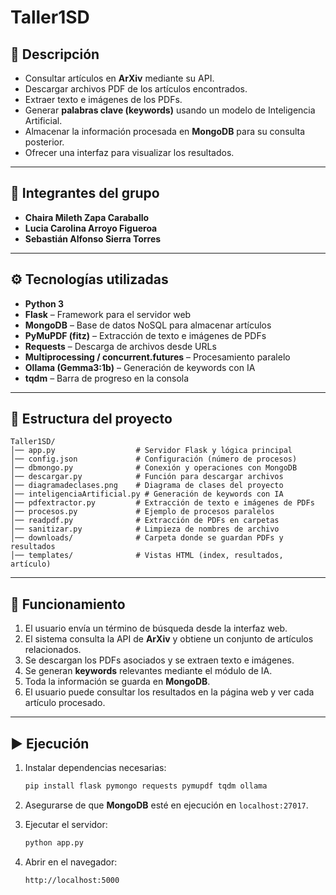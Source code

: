 # Taller1SD  

## 📌 Descripción  
- Consultar artículos en **ArXiv** mediante su API.  
- Descargar archivos PDF de los artículos encontrados.  
- Extraer texto e imágenes de los PDFs.  
- Generar **palabras clave (keywords)** usando un modelo de Inteligencia Artificial.  
- Almacenar la información procesada en **MongoDB** para su consulta posterior.  
- Ofrecer una interfaz para visualizar los resultados.  

---

## 👥 Integrantes del grupo  
- **Chaira Mileth Zapa Caraballo**  
- **Lucia Carolina Arroyo Figueroa**  
- **Sebastián Alfonso Sierra Torres**  

---

## ⚙️ Tecnologías utilizadas  
- **Python 3**  
- **Flask** – Framework para el servidor web  
- **MongoDB** – Base de datos NoSQL para almacenar artículos  
- **PyMuPDF (fitz)** – Extracción de texto e imágenes de PDFs  
- **Requests** – Descarga de archivos desde URLs  
- **Multiprocessing / concurrent.futures** – Procesamiento paralelo  
- **Ollama (Gemma3:1b)** – Generación de keywords con IA  
- **tqdm** – Barra de progreso en la consola  

---

## 📂 Estructura del proyecto  

```
Taller1SD/
│── app.py                  # Servidor Flask y lógica principal
│── config.json             # Configuración (número de procesos)
│── dbmongo.py              # Conexión y operaciones con MongoDB
│── descargar.py            # Función para descargar archivos
│── diagramadeclases.png    # Diagrama de clases del proyecto
│── inteligenciaArtificial.py # Generación de keywords con IA
│── pdfextractor.py         # Extracción de texto e imágenes de PDFs
│── procesos.py             # Ejemplo de procesos paralelos
│── readpdf.py              # Extracción de PDFs en carpetas
│── sanitizar.py            # Limpieza de nombres de archivo
│── downloads/              # Carpeta donde se guardan PDFs y resultados
│── templates/              # Vistas HTML (index, resultados, artículo)
```
---
## 🚀 Funcionamiento  

1. El usuario envía un término de búsqueda desde la interfaz web.  
2. El sistema consulta la API de **ArXiv** y obtiene un conjunto de artículos relacionados.  
3. Se descargan los PDFs asociados y se extraen texto e imágenes.  
4. Se generan **keywords** relevantes mediante el módulo de IA.  
5. Toda la información se guarda en **MongoDB**.  
6. El usuario puede consultar los resultados en la página web y ver cada artículo procesado.  
---
## ▶️ Ejecución  

1. Instalar dependencias necesarias:  
   ```bash
   pip install flask pymongo requests pymupdf tqdm ollama
   ```

2. Asegurarse de que **MongoDB** esté en ejecución en `localhost:27017`.  

3. Ejecutar el servidor:  
   ```bash
   python app.py
   ```

4. Abrir en el navegador:  
   ```
   http://localhost:5000
   ```

